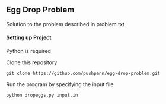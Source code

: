 ## **Egg Drop Problem**
Solution to the problem described in problem.txt


#### **Setting up Project**
Python is required

Clone this repository 
```
git clone https://github.com/pushpann/egg-drop-problem.git
```

Run the program by specifying the input file
```
python dropeggs.py input.in
```


